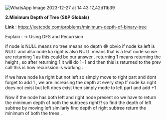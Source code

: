 ![WhatsApp Image 2023-12-27 at 14 43 17_42d11b39](https://github.com/aditimahabole/Trees/assets/78752342/3d2a39a1-4945-4ce1-973f-f0c3be54a7c3)

**2.Minimum Depth of Tree (S&P Globals)**

**Link** : https://leetcode.com/problems/minimum-depth-of-binary-tree

Explain :
-> Using DFS and Recurrsion

if node is NULL means no tree means no depth 😂 obvio
if node ka left is NULL and also node ka right is also NULL
means that is a leaf node so we are returning 1 as this could be our answer . returning 1 means returning the height , so after returning 1 it will do 1+1 and
then this is returned to the prev call this is how recurssion is working .

if we have node ka right but not left so simply move to right part
and dont forget to add 1 , we are increasing the depth at every step
If node ka right does not exist but left does exist then simply mode to left part and add +1 

Now if the node has both left and right node present 
so we have to return the minimum depth of both the subtrees right?!
so find the depth of left subtree by moving left 
similarly find depth of right subtree 
return the minimum of both the trees .
